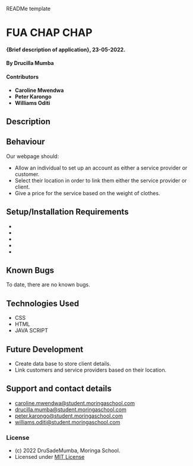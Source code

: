 READMe template

# FUA CHAP CHAP
#### {Brief description of application}, 23-05-2022.
#### By **Drucilla Mumba**
#### Contributors
* **Caroline Mwendwa**
* **Peter Karongo**
* **Williams Oditi**
## Description

## Behaviour
Our webpage should:
* Allow an individual to set up an account as either a service provider or customer.
* Select their location in order to link them either the service provider or client.
* Give a price for the service based on the weight of clothes.
## Setup/Installation Requirements
* 
* 
* 
* 
* 
## Known Bugs
To date, there are no known bugs.
## Technologies Used
* CSS
* HTML
* JAVA SCRIPT
## Future Development
* Create data base to store client details.
* Link customers and service providers based on their location.
## Support and contact details
* caroline.mwendwa@student.moringaschool.com
* drucilla.mumba@student.moringaschool.com
* peter.karongo@student.moringaschool.com
* williams.oditi@student.moringaschool.com
### License
* (c) 2022 DruSadeMumba, Moringa School.
* Licensed under [MIT License](LICENSE)

